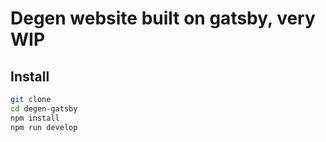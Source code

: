 # Degen website built on gatsby, very WIP

## Install
```bash
git clone
cd degen-gatsby
npm install
npm run develop
```
